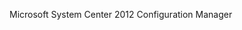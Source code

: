 <Token xmlns:xlink="http://www.w3.org/1999/xlink">Microsoft System Center 2012 Configuration Manager</Token>

<!--HONumber=May16_HO2-->


